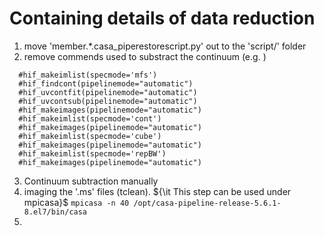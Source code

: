 # Containing details of data reduction

1. move 'member.*.casa_piperestorescript.py' out to the 'script/' folder 
2. remove commends used to substract the continuum (e.g. )
```
  #hif_makeimlist(specmode='mfs')
  #hif_findcont(pipelinemode="automatic")
  #hif_uvcontfit(pipelinemode="automatic")
  #hif_uvcontsub(pipelinemode="automatic")
  #hif_makeimages(pipelinemode="automatic")
  #hif_makeimlist(specmode='cont')
  #hif_makeimages(pipelinemode="automatic")
  #hif_makeimlist(specmode='cube')
  #hif_makeimages(pipelinemode="automatic")
  #hif_makeimlist(specmode='repBW')
  #hif_makeimages(pipelinemode="automatic")
```
3. Continuum subtraction manually
4. imaging the '.ms' files (tclean). ${\it This step can be used under mpicasa}$
   `mpicasa -n 40 /opt/casa-pipeline-release-5.6.1-8.el7/bin/casa`
5. 
